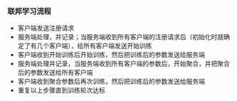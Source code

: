 ### 联邦学习流程

- 客户端发送注册请求
- 服务端处理，并记录；当服务端收到所有客户端的注册请求后（初始化时就确定了有几个客户端），给所有客户端发送开始训练
- 客户端收到开始训练后开始训练，然后把训练后的参数发送给服务端
- 服务端处理并记录，当服务端收到所有客户端的参数后，开始聚合，并把聚合后的参数发送给所有客户端
- 客户端收到聚合参数后再次训练，然后把训练后的参数发送给服务端
- 重复以上步骤直到训练轮次达标